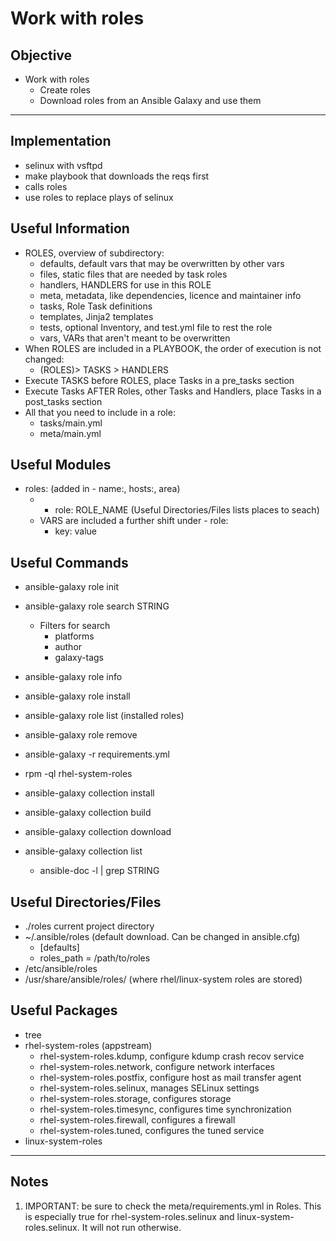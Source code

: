 # Work with roles

## Objective
* Work with roles
	* Create roles
	* Download roles from an Ansible Galaxy and use them

---

## Implementation
- selinux with vsftpd
- make playbook that downloads the reqs first
- calls roles
- use roles to replace plays of selinux

## Useful Information
* ROLES, overview of subdirectory:
	* defaults, default vars that may be overwritten by other vars
	* files, static files that are needed by task roles
	* handlers, HANDLERS for use in this ROLE
	* meta, metadata, like dependencies, licence and maintainer info
	* tasks, Role Task definitions
	* templates, Jinja2 templates
	* tests, optional Inventory, and test.yml file to rest the role
	* vars, VARs that aren't meant to be overwritten
* When ROLES are included in a PLAYBOOK, the order of execution is not changed:
	* (ROLES)> TASKS > HANDLERS
* Execute TASKS before ROLES, place Tasks in a pre_tasks section
* Execute Tasks AFTER Roles, other Tasks and Handlers, place Tasks in a post_tasks section
* All that you need to include in a role:
	* tasks/main.yml
	* meta/main.yml



## Useful Modules
* roles: (added in - name:, hosts:, area)
	* - role: ROLE_NAME (Useful Directories/Files lists places to seach)
	* VARS are included a further shift under - role:
		* key: value

## Useful Commands
* ansible-galaxy role init
* ansible-galaxy role search STRING
	* Filters for search
		* platforms
		* author
		* galaxy-tags
* ansible-galaxy role info
* ansible-galaxy role install
* ansible-galaxy role list (installed roles)
* ansible-galaxy role remove
* ansible-galaxy -r requirements.yml
* rpm -ql rhel-system-roles

* ansible-galaxy collection install
* ansible-galaxy collection build
* ansible-galaxy collection download
* ansible-galaxy collection list
	* ansible-doc -l | grep STRING


## Useful Directories/Files
* ./roles current project directory
* ~/.ansible/roles (default download. Can be changed in ansible.cfg)
	* [defaults]
	* roles_path = /path/to/roles
* /etc/ansible/roles
* /usr/share/ansible/roles/ (where rhel/linux-system roles are stored)

## Useful Packages
* tree
* rhel-system-roles (appstream)
	* rhel-system-roles.kdump, configure kdump crash recov service
	* rhel-system-roles.network, configure network interfaces
	* rhel-system-roles.postfix, configure host as mail transfer agent
	* rhel-system-roles.selinux, manages SELinux settings
	* rhel-system-roles.storage, configures storage
	* rhel-system-roles.timesync, configures time synchronization
	* rhel-system-roles.firewall, configures a firewall
	* rhel-system-roles.tuned, configures the tuned service
* linux-system-roles


---

## Notes
1. IMPORTANT: be sure to check the meta/requirements.yml in Roles. This is especially true for rhel-system-roles.selinux and linux-system-roles.selinux. It will not run otherwise.
